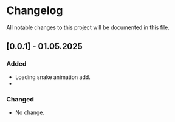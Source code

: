# Changelog

All notable changes to this project will be documented in this file.

## [0.0.1] -  01.05.2025
### Added
- Loading snake animation add.
- 
### Changed
- No change.

